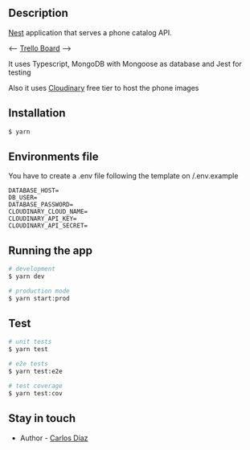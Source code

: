 ## Description

[Nest](https://github.com/nestjs/nest) application that serves a phone catalog API.

<-- [Trello Board](https://trello.com/b/5BVazCM1/phone-catalog) -->

It uses Typescript, MongoDB with Mongoose as database and Jest for testing

Also it uses [Cloudinary](https://cloudinary.com/) free tier to host the phone images

## Installation

```bash
$ yarn
```

## Environments file

You have to create a .env file following the template on /.env.example

```
DATABASE_HOST=
DB_USER=
DATABASE_PASSWORD=
CLOUDINARY_CLOUD_NAME=
CLOUDINARY_API_KEY=
CLOUDINARY_API_SECRET=
```

## Running the app

```bash
# development
$ yarn dev

# production mode
$ yarn start:prod
```

## Test

```bash
# unit tests
$ yarn test

# e2e tests
$ yarn test:e2e

# test coverage
$ yarn test:cov
```

## Stay in touch

- Author - [Carlos Díaz](https://github.com/linkmetal)
